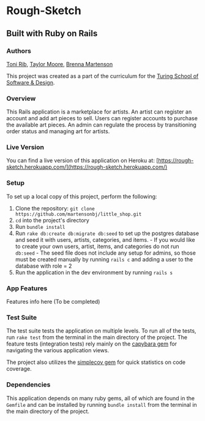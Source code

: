 # Rough-Sketch
## Built with Ruby on Rails

### Authors
[Toni Rib](http://github.com/tonirib), [Taylor Moore](https://github.com/Tman22), [Brenna Martenson](https://github.com/martensonbj)

This project was created as a part of the curriculum for the [Turing School of Software & Design](http://turing.io).

### Overview

This Rails application is a marketplace for artists. An artist can register an account and add art pieces to sell. Users can register accounts to purchase the available art pieces. An admin can regulate the process by transitioning order status and managing art for artists.

### Live Version

You can find a live version of this application on Heroku at: [https://rough-sketch.herokuapp.com/](https://rough-sketch.herokuapp.com/)

### Setup

To set up a local copy of this project, perform the following:

  1. Clone the repository: `git clone https://github.com/martensonbj/little_shop.git`
  2. `cd` into the project's directory
  3. Run `bundle install`
  4. Run `rake db:create db:migrate db:seed` to set up the postgres database and seed it with users, artists, categories, and items.
    - If you would like to create your own users, artist, items, and categories do not run `db:seed`
    - The seed file does not include any setup for admins, so those must be created manually by running `rails c` and adding a user to the database with role = 2
  5. Run the application in the dev environment by running `rails s`

### App Features

Features info here (To be completed)

### Test Suite

The test suite tests the application on multiple levels. To run all of the tests, run `rake test` from the terminal in the main directory of the project. The feature tests (integration tests) rely mainly on the [capybara gem](https://github.com/jnicklas/capybara) for navigating the various application views.

The project also utilizes the [simplecov gem](https://github.com/colszowka/simplecov) for quick statistics on code coverage.

### Dependencies

This application depends on many ruby gems, all of which are found in the `Gemfile` and can be installed by running `bundle install` from the terminal in the main directory of the project.
